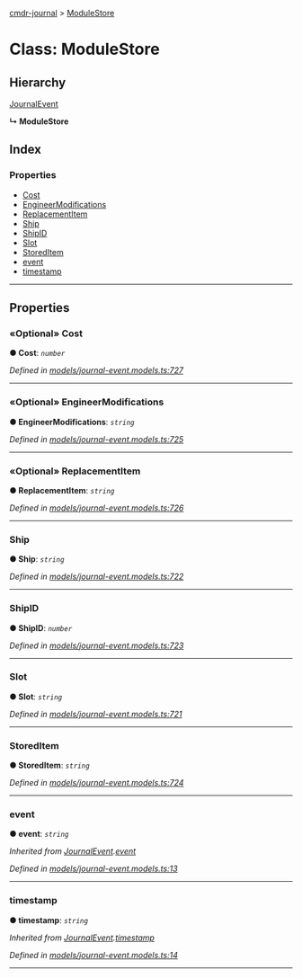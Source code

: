 [cmdr-journal](../README.md) > [ModuleStore](../classes/modulestore.md)



# Class: ModuleStore

## Hierarchy


 [JournalEvent](journalevent.md)

**↳ ModuleStore**







## Index

### Properties

* [Cost](modulestore.md#cost)
* [EngineerModifications](modulestore.md#engineermodifications)
* [ReplacementItem](modulestore.md#replacementitem)
* [Ship](modulestore.md#ship)
* [ShipID](modulestore.md#shipid)
* [Slot](modulestore.md#slot)
* [StoredItem](modulestore.md#storeditem)
* [event](modulestore.md#event)
* [timestamp](modulestore.md#timestamp)



---
## Properties
<a id="cost"></a>

### «Optional» Cost

**●  Cost**:  *`number`* 

*Defined in [models/journal-event.models.ts:727](https://github.com/chrisbruford/cmdr-journal/blob/1e4d048/src/models/journal-event.models.ts#L727)*





___

<a id="engineermodifications"></a>

### «Optional» EngineerModifications

**●  EngineerModifications**:  *`string`* 

*Defined in [models/journal-event.models.ts:725](https://github.com/chrisbruford/cmdr-journal/blob/1e4d048/src/models/journal-event.models.ts#L725)*





___

<a id="replacementitem"></a>

### «Optional» ReplacementItem

**●  ReplacementItem**:  *`string`* 

*Defined in [models/journal-event.models.ts:726](https://github.com/chrisbruford/cmdr-journal/blob/1e4d048/src/models/journal-event.models.ts#L726)*





___

<a id="ship"></a>

###  Ship

**●  Ship**:  *`string`* 

*Defined in [models/journal-event.models.ts:722](https://github.com/chrisbruford/cmdr-journal/blob/1e4d048/src/models/journal-event.models.ts#L722)*





___

<a id="shipid"></a>

###  ShipID

**●  ShipID**:  *`number`* 

*Defined in [models/journal-event.models.ts:723](https://github.com/chrisbruford/cmdr-journal/blob/1e4d048/src/models/journal-event.models.ts#L723)*





___

<a id="slot"></a>

###  Slot

**●  Slot**:  *`string`* 

*Defined in [models/journal-event.models.ts:721](https://github.com/chrisbruford/cmdr-journal/blob/1e4d048/src/models/journal-event.models.ts#L721)*





___

<a id="storeditem"></a>

###  StoredItem

**●  StoredItem**:  *`string`* 

*Defined in [models/journal-event.models.ts:724](https://github.com/chrisbruford/cmdr-journal/blob/1e4d048/src/models/journal-event.models.ts#L724)*





___

<a id="event"></a>

###  event

**●  event**:  *`string`* 

*Inherited from [JournalEvent](journalevent.md).[event](journalevent.md#event)*

*Defined in [models/journal-event.models.ts:13](https://github.com/chrisbruford/cmdr-journal/blob/1e4d048/src/models/journal-event.models.ts#L13)*





___

<a id="timestamp"></a>

###  timestamp

**●  timestamp**:  *`string`* 

*Inherited from [JournalEvent](journalevent.md).[timestamp](journalevent.md#timestamp)*

*Defined in [models/journal-event.models.ts:14](https://github.com/chrisbruford/cmdr-journal/blob/1e4d048/src/models/journal-event.models.ts#L14)*





___


